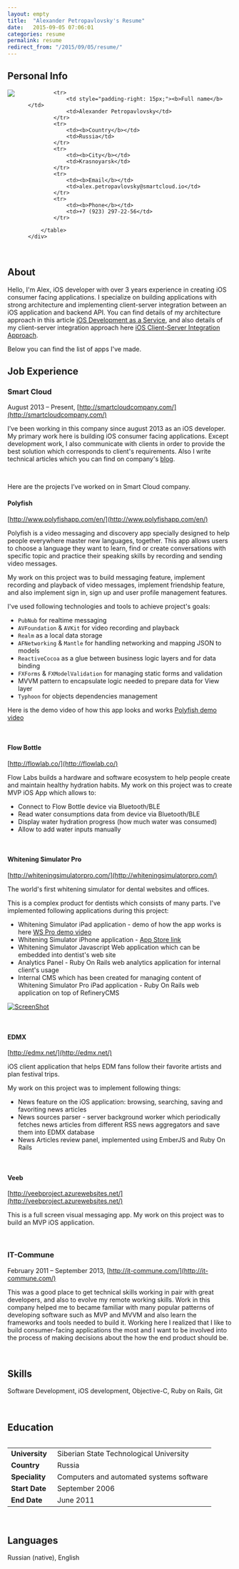 ```yaml
---
layout: empty
title:  "Alexander Petropavlovsky's Resume"
date:   2015-09-05 07:06:01
categories: resume
permalink: resume
redirect_from: "/2015/09/05/resume/"
---
```


<section>
<h2>Personal Info</h2>

<div>
    <div style="float: left; padding-right: 30px;">
        <img src="https://avatars0.githubusercontent.com/u/1518705?v=3&s=150" />
    </div>
    <div>
        <table>
    
            <tr>
                <td style="padding-right: 15px;"><b>Full name</b></td>
                <td>Alexander Petropavlovsky</td>
            </tr>
            <tr>
                <td><b>Country</b></td>
                <td>Russia</td>
            </tr>
            <tr>
                <td><b>City</b></td>
                <td>Krasnoyarsk</td>
            </tr>
            <tr>
                <td><b>Email</b></td>
                <td>alex.petropavlovsky@smartcloud.io</td>
            </tr>
            <tr>
                <td><b>Phone</b></td>
                <td>+7 (923) 297-22-56</td>
            </tr>
    
        </table>
    </div>
</div>

</section>

<br>

## About

Hello, I'm Alex, iOS developer with over 3 years experience in creating iOS consumer facing applications. I specialize on building applications with strong architecture and implementing client-server integration between an iOS application and backend API. You can find details of my architecture approach in this article [iOS Development as a Service](http://www.sm-cloud.com/ios-development-as-a-service/), and also details of my client-server integration approach here [iOS Client-Server Integration Approach](http://www.sm-cloud.com/ios-client-server-integration-approach/). 

Below you can find the list of apps I've made.

## Job Experience

### Smart Cloud 

August 2013 – Present, [http://smartcloudcompany.com/](http://smartcloudcompany.com/)

I’ve been working in this company since august 2013 as an iOS developer. My primary work here is building iOS consumer facing applications. Except development work, I also communicate with clients in order to provide the best solution which corresponds to client's requirements. Also I write technical articles which you can find on company's [blog](http://www.sm-cloud.com/). 

<br>

Here are the projects I’ve worked on in Smart Cloud company.

#### Polyfish

[http://www.polyfishapp.com/en/](http://www.polyfishapp.com/en/)

Polyfish is a video messaging and discovery app specially designed to help people everywhere master new languages, together. This app allows users to choose a language they want to learn, find or create conversations with specific topic and practice their speaking skills by recording and sending video messages. 

My work on this project was to build messaging feature, implement recording and playback of video messages, implement friendship feature, and also implement sign in, sign up and user profile management features. 

I've used following technologies and tools to achieve project's goals:

- `PubNub` for realtime messaging
- `AVFoundation` & `AVKit` for video recording and playback
- `Realm` as a local data storage
- `AFNetworking` & `Mantle` for handling networking and mapping JSON to models
- `ReactiveCocoa` as a glue between business logic layers and for data binding
- `FXForms` & `FXModelValidation` for managing static forms and validation
- MVVM pattern to encapsulate logic needed to prepare data for View layer
- `Typhoon` for objects dependencies management

Here is the demo video of how this app looks and works [Polyfish demo video](https://www.dropbox.com/s/px9ganbyjmqvnvq/demo.mov?dl=0)

<br>

#### Flow Bottle

[http://flowlab.co/](http://flowlab.co/)

Flow Labs builds a hardware and software ecosystem to help people create and maintain healthy hydration habits.  My work on this project was to create MVP iOS App which allows to:  

- Connect to Flow Bottle device via Bluetooth/BLE 
- Read water consumptions data from device via Bluetooth/BLE
- Display water hydration progress (how much water was consumed)
- Allow to add water inputs manually

<br>

#### Whitening Simulator Pro

[http://whiteningsimulatorpro.com/](http://whiteningsimulatorpro.com/)

The world's first whitening simulator for dental websites and offices.  

This is a complex product for dentists which consists of many parts. I've implemented following applications during this project: 

- Whitening Simulator iPad application - demo of how the app works is here [WS Pro demo video](https://www.dropbox.com/s/zf6nfry42o8cacs/wspro-demo.mov?dl=0)
- Whitening Simulator iPhone application - [App Store link](https://itunes.apple.com/us/app/whitening-simulator/id341030387?mt=8)  
- Whitening Simulator Javascript Web application which can be embedded into dentist's web site
- Analytics Panel - Ruby On Rails web analytics application for internal client's usage 
- Internal CMS which has been created for managing content of Whitening Simulator Pro iPad application - Ruby On Rails web application on top of RefineryCMS

[![ScreenShot](https://www.dropbox.com/s/t4av2vuvoq2of6d/Screenshot%202016-03-29%2012.26.23.png?dl=1)](https://youtu.be/LaaRYwI3wxo)

<br>

#### EDMX

[http://edmx.net/](http://edmx.net/) 

iOS client application that helps EDM fans follow their favorite artists and plan festival trips.   

My work on this project was to implement following things: 

- News feature on the iOS application: browsing, searching, saving and favoriting news articles
- News sources parser - server background worker which periodically fetches news articles from different RSS news aggregators and save them into EDMX database  
- News Articles review panel, implemented using EmberJS and Ruby On Rails  


<br>

#### Veeb 

[http://veebproject.azurewebsites.net/](http://veebproject.azurewebsites.net/)

This is a full screen visual messaging app. My work on this project was to build an MVP iOS application.

<br>

### IT-Commune

February 2011 – September 2013, [http://it-commune.com/](http://it-commune.com/)

This was a good place to get technical skills working in pair with great developers, and also to evolve my remote working skills. Work in this company helped me to became familiar with many popular patterns of developing software such as MVP and MVVM and also learn the frameworks and tools needed to build it. Working here I realized that I like to build consumer-facing applications the most and I want to be involved into the process of making decisions about the how the end product should be.

<br>

## Skills

Software Development, iOS development, Objective-C, Ruby on Rails, Git

<br>

## Education

<table>
    <tr>
        <td style="padding-right: 15px;"><b>University</b></td>
        <td>Siberian State Technological University</td>
    </tr>
    <tr>
        <td><b>Country</b></td>
        <td>Russia</td>
    </tr>
    <tr>
        <td><b>Speciality</b></td>
        <td>Computers and automated systems software</td>
    </tr>
    <tr>
        <td><b>Start Date</b></td>
        <td>September 2006</td>
    </tr>
    <tr>
        <td><b>End Date</b></td>
        <td>June 2011</td>
    </tr>
</table>

<br>

## Languages

Russian (native), English

